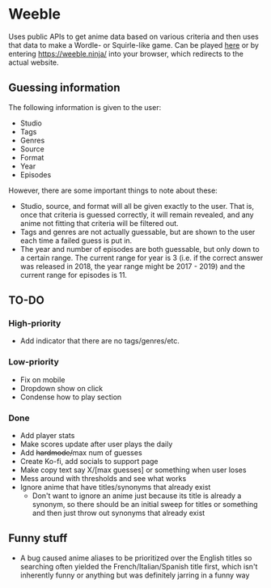 # Weeble

Uses public APIs to get anime data based on various criteria and then uses that
data to make a Wordle- or Squirle-like game. Can be played
[here](https://weeble.herokuapp.com/) or by entering https://weeble.ninja/ into
your browser, which redirects to the actual website.

## Guessing information

The following information is given to the user:

- Studio
- Tags
- Genres
- Source
- Format
- Year
- Episodes

However, there are some important things to note about these:

- Studio, source, and format will all be given exactly to the user. That is,
  once that criteria is guessed correctly, it will remain revealed, and any
  anime not fitting that criteria will be filtered out.
- Tags and genres are not actually guessable, but are shown to the user each
  time a failed guess is put in.
- The year and number of episodes are both guessable, but only down to a
  certain range. The current range for year is 3 (i.e. if the correct answer
  was released in 2018, the year range might be 2017 - 2019) and the current
  range for episodes is 11.

## TO-DO

### High-priority

- Add indicator that there are no tags/genres/etc.

### Low-priority

- Fix on mobile
- Dropdown show on click
- Condense how to play section

### Done

- Add player stats
- Make scores update after user plays the daily
- Add ~~hardmode/~~max num of guesses
- Create Ko-fi, add socials to support page
- Make copy text say X/[max guesses] or something when user loses
- Mess around with thresholds and see what works
- Ignore anime that have titles/synonyms that already exist
  - Don't want to ignore an anime just because its title is already a synonym,
    so there should be an initial sweep for titles or something and then just
    throw out synonyms that already exist

## Funny stuff

- A bug caused anime aliases to be prioritized over the English titles so
  searching often yielded the French/Italian/Spanish title first, which isn't
  inherently funny or anything but was definitely jarring in a funny way
